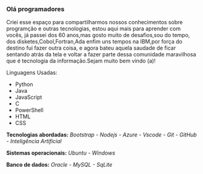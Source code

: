 ### Olá programadores

Criei esse espaço para compartilharmos nossos conhecimentos sobre programção e outras tecnologias,
estou aqui mais para aprender com vocês, já passei dos 60 anos,mas gosto muito de desafios,sou do tempo,
dos disketes,Cobol,Fortran,Ada enfim uns tempos na IBM,por força do destino fui fazer outra coisa,
e agora bateu aquela saudade de ficar sentando atrás da tela e voltar a fazer parte dessa comunidade maravilhosa
que é tecnologia da informação.Sejam muito bem vindo (a)!

Linguagens Usadas:
- Python
- Java
- JavaScript
- C
- PowerShell
- HTML
- CSS

**Tecnologias abordadas:** *Bootstrap - Nodejs - Azure - Vscode - Git - GitHub - Inteligência Artificial*

**Sistemas operacionais:** *Ubuntu - Windows*

**Banco de dados:** *Oracle - MySQL - SqLite*
